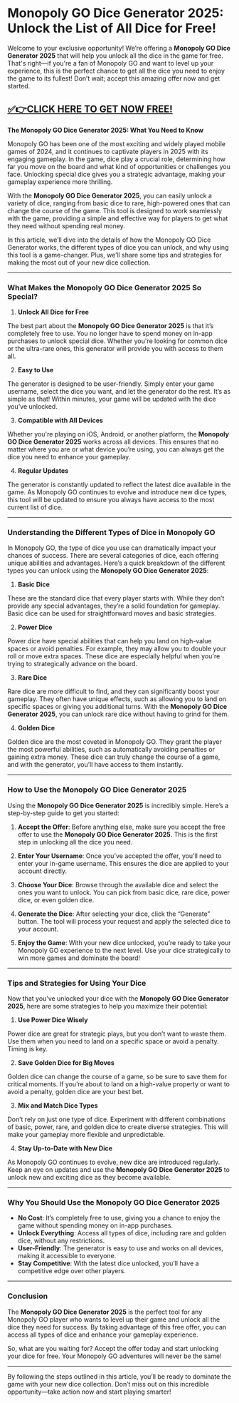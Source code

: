 # **Monopoly GO Dice Generator 2025: Unlock the List of All Dice for Free!**

Welcome to your exclusive opportunity! We’re offering a **Monopoly GO Dice Generator 2025** that will help you unlock all the dice in the game for free. That's right—if you're a fan of Monopoly GO and want to level up your experience, this is the perfect chance to get all the dice you need to enjoy the game to its fullest! Don’t wait; accept this amazing offer now and get started.

## [✅👉CLICK HERE TO GET NOW FREE!](https://besteventtoday.com/monopoly)

**The Monopoly GO Dice Generator 2025: What You Need to Know**

Monopoly GO has been one of the most exciting and widely played mobile games of 2024, and it continues to captivate players in 2025 with its engaging gameplay. In the game, dice play a crucial role, determining how far you move on the board and what kind of opportunities or challenges you face. Unlocking special dice gives you a strategic advantage, making your gameplay experience more thrilling.

With the **Monopoly GO Dice Generator 2025**, you can easily unlock a variety of dice, ranging from basic dice to rare, high-powered ones that can change the course of the game. This tool is designed to work seamlessly with the game, providing a simple and effective way for players to get what they need without spending real money.

In this article, we’ll dive into the details of how the Monopoly GO Dice Generator works, the different types of dice you can unlock, and why using this tool is a game-changer. Plus, we’ll share some tips and strategies for making the most out of your new dice collection.

---

### **What Makes the Monopoly GO Dice Generator 2025 So Special?**

1. **Unlock All Dice for Free**

The best part about the **Monopoly GO Dice Generator 2025** is that it’s completely free to use. You no longer have to spend money on in-app purchases to unlock special dice. Whether you're looking for common dice or the ultra-rare ones, this generator will provide you with access to them all.

2. **Easy to Use**

The generator is designed to be user-friendly. Simply enter your game username, select the dice you want, and let the generator do the rest. It’s as simple as that! Within minutes, your game will be updated with the dice you’ve unlocked.

3. **Compatible with All Devices**

Whether you're playing on iOS, Android, or another platform, the **Monopoly GO Dice Generator 2025** works across all devices. This ensures that no matter where you are or what device you’re using, you can always get the dice you need to enhance your gameplay.

4. **Regular Updates**

The generator is constantly updated to reflect the latest dice available in the game. As Monopoly GO continues to evolve and introduce new dice types, this tool will be updated to ensure you always have access to the most current list of dice.

---

### **Understanding the Different Types of Dice in Monopoly GO**

In Monopoly GO, the type of dice you use can dramatically impact your chances of success. There are several categories of dice, each offering unique abilities and advantages. Here’s a quick breakdown of the different types you can unlock using the **Monopoly GO Dice Generator 2025**:

1. **Basic Dice**

These are the standard dice that every player starts with. While they don’t provide any special advantages, they’re a solid foundation for gameplay. Basic dice can be used for straightforward moves and basic strategies.

2. **Power Dice**

Power dice have special abilities that can help you land on high-value spaces or avoid penalties. For example, they may allow you to double your roll or move extra spaces. These dice are especially helpful when you're trying to strategically advance on the board.

3. **Rare Dice**

Rare dice are more difficult to find, and they can significantly boost your gameplay. They often have unique effects, such as allowing you to land on specific spaces or giving you additional turns. With the **Monopoly GO Dice Generator 2025**, you can unlock rare dice without having to grind for them.

4. **Golden Dice**

Golden dice are the most coveted in Monopoly GO. They grant the player the most powerful abilities, such as automatically avoiding penalties or gaining extra money. These dice can truly change the course of a game, and with the generator, you’ll have access to them instantly.

---

### **How to Use the Monopoly GO Dice Generator 2025**

Using the **Monopoly GO Dice Generator 2025** is incredibly simple. Here’s a step-by-step guide to get you started:

1. **Accept the Offer**: Before anything else, make sure you accept the free offer to use the **Monopoly GO Dice Generator 2025**. This is the first step in unlocking all the dice you need.

2. **Enter Your Username**: Once you’ve accepted the offer, you’ll need to enter your in-game username. This ensures the dice are applied to your account directly.

3. **Choose Your Dice**: Browse through the available dice and select the ones you want to unlock. You can pick from basic dice, rare dice, power dice, or even golden dice.

4. **Generate the Dice**: After selecting your dice, click the “Generate” button. The tool will process your request and apply the selected dice to your account.

5. **Enjoy the Game**: With your new dice unlocked, you’re ready to take your Monopoly GO experience to the next level. Use your dice strategically to win more games and dominate the board!

---

### **Tips and Strategies for Using Your Dice**

Now that you’ve unlocked your dice with the **Monopoly GO Dice Generator 2025**, here are some strategies to help you maximize their potential:

1. **Use Power Dice Wisely**

Power dice are great for strategic plays, but you don’t want to waste them. Use them when you need to land on a specific space or avoid a penalty. Timing is key.

2. **Save Golden Dice for Big Moves**

Golden dice can change the course of a game, so be sure to save them for critical moments. If you’re about to land on a high-value property or want to avoid a penalty, golden dice are your best bet.

3. **Mix and Match Dice Types**

Don’t rely on just one type of dice. Experiment with different combinations of basic, power, rare, and golden dice to create diverse strategies. This will make your gameplay more flexible and unpredictable.

4. **Stay Up-to-Date with New Dice**

As Monopoly GO continues to evolve, new dice are introduced regularly. Keep an eye on updates and use the **Monopoly GO Dice Generator 2025** to unlock new and exciting dice as they become available.

---

### **Why You Should Use the Monopoly GO Dice Generator 2025**

- **No Cost**: It’s completely free to use, giving you a chance to enjoy the game without spending money on in-app purchases.
- **Unlock Everything**: Access all types of dice, including rare and golden dice, without any restrictions.
- **User-Friendly**: The generator is easy to use and works on all devices, making it accessible to everyone.
- **Stay Competitive**: With the latest dice unlocked, you’ll have a competitive edge over other players.

---

### **Conclusion**

The **Monopoly GO Dice Generator 2025** is the perfect tool for any Monopoly GO player who wants to level up their game and unlock all the dice they need for success. By taking advantage of this free offer, you can access all types of dice and enhance your gameplay experience.

So, what are you waiting for? Accept the offer today and start unlocking your dice for free. Your Monopoly GO adventures will never be the same!

---

By following the steps outlined in this article, you’ll be ready to dominate the game with your new dice collection. Don’t miss out on this incredible opportunity—take action now and start playing smarter!
